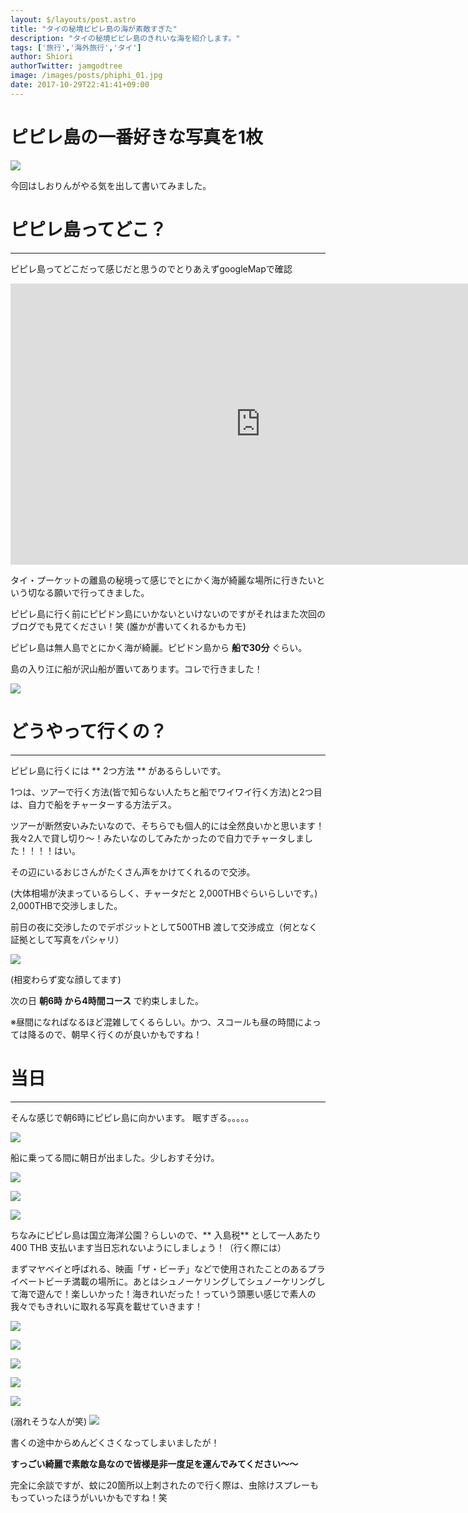 ```yaml
---
layout: $/layouts/post.astro
title: "タイの秘境ピピレ島の海が素敵すぎた"
description: "タイの秘境ピピレ島のきれいな海を紹介します。"
tags: ['旅行','海外旅行','タイ']
author: Shiori
authorTwitter: jamgodtree
image: /images/posts/phiphi_01.jpg
date: 2017-10-29T22:41:41+09:00
---
```


# ピピレ島の一番好きな写真を1枚

![](/images/posts/phiphi_01.jpg)

今回はしおりんがやる気を出して書いてみました。


# ピピレ島ってどこ？
--- 

ピピレ島ってどこだって感じだと思うのでとりあえずgoogleMapで確認

<iframe src="https://www.google.com/maps/embed?pb=!1m18!1m12!1m3!1d213008.45642068898!2d98.42251139396456!3d7.8923766933988695!2m3!1f0!2f0!3f0!3m2!1i1024!2i768!4f13.1!3m3!1m2!1s0x304e20a33b96bd65%3A0x183d077e0ecb38e4!2z44OU44O8IOODlOODvCDjg6zjgqTls7Y!5e0!3m2!1sja!2sjp!4v1508595508929" width="800" height="450" frameborder="0" style="border:0" allowfullscreen></iframe>


タイ・プーケットの離島の秘境って感じでとにかく海が綺麗な場所に行きたいという切なる願いで行ってきました。


ピピレ島に行く前にピピドン島にいかないといけないのですがそれはまた次回のブログでも見てください！笑 (誰かが書いてくれるかもカモ)


ピピレ島は無人島でとにかく海が綺麗。ピピドン島から <b>船で30分</b> ぐらい。

島の入り江に船が沢山船が置いてあります。コレで行きました！

![](/images/posts/phiphi_02.jpg)

# どうやって行くの？
---

ピピレ島に行くには ** 2つ方法 ** があるらしいです。


1つは、ツアーで行く方法(皆で知らない人たちと船でワイワイ行く方法)と2つ目は、自力で船をチャーターする方法デス。


ツアーが断然安いみたいなので、そちらでも個人的には全然良いかと思います！
我々2人で貸し切り〜！みたいなのしてみたかったので自力でチャータしました！！！！はい。


その辺にいるおじさんがたくさん声をかけてくれるので交渉。

(大体相場が決まっているらしく、チャータだと 2,000THBぐらいらしいです。)
 2,000THBで交渉しました。


前日の夜に交渉したのでデポジットとして500THB 渡して交渉成立（何となく証拠として写真をパシャリ）

![](/images/posts/phiphi_03.jpg)

(相変わらず変な顔してます)

次の日 **朝6時 から4時間コース** で約束しました。



※昼間になればなるほど混雑してくるらしい。かつ、スコールも昼の時間によっては降るので、朝早く行くのが良いかもですね！

# 当日
---

そんな感じで朝6時にピピレ島に向かいます。
眠すぎる。。。。。


![](/images/posts/phiphi_04.jpg)

船に乗ってる間に朝日が出ました。少しおすそ分け。

![](/images/posts/phiphi_05.jpg)

![](/images/posts/phiphi_06.jpg)


![](/images/posts/phiphi_07.jpg)


ちなみにピピレ島は国立海洋公園？らしいので、** 入島税** として一人あたり 400 THB 支払います当日忘れないようにしましょう！（行く際には）


まずマヤベイと呼ばれる、映画「ザ・ビーチ」などで使用されたことのあるプライベートビーチ満載の場所に。あとはシュノーケリングしてシュノーケリングして海で遊んで！楽しいかった！海きれいだった！っていう頭悪い感じで素人の我々でもきれいに取れる写真を載せていきます！


![](/images/posts/phiphi_08.jpg)

![](/images/posts/phiphi_09.jpg)

![](/images/posts/phiphi_10.jpg)

![](/images/posts/phiphi_11.jpg)

![](/images/posts/phiphi_12.jpg)

(溺れそうな人が笑)
![](/images/posts/phiphi_13.jpg)


書くの途中からめんどくさくなってしまいましたが！

**すっごい綺麗で素敵な島なので皆様是非一度足を運んでみてください〜〜** 

完全に余談ですが、蚊に20箇所以上刺されたので行く際は、虫除けスプレーももっていったほうがいいかもですね！笑
